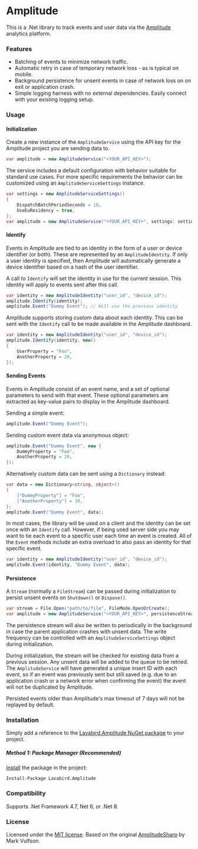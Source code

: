 


# Amplitude

This is a .Net library to track events and user data via the [Amplitude](https://amplitude.com/) analytics platform. 

### Features

* Batching of events to minimize network traffic.
* Automatic retry in case of temporary network loss - as is typical on mobile.
* Background persistence for unsent events in case of network loss on on exit or application crash.
* Simple logging harness with no external dependencies. Easily connect with your existing logging setup.

### Usage

#### Initialization

Create a new instance of the `AmplitudeService` using the API key for the Amplitude project you are sending data to.

```cs
var amplitude = new AmplitudeService("<YOUR_API_KEY>");
```
The service includes a default configuration with behavior suitable for standard use cases. For more specific requirements the behavior can be customized using an `AmplitudeServiceSettings` instance.

```cs
var settings = new AmplitudeServiceSettings()
{
	DispatchBatchPeriodSeconds = 10,
	UseEuResidency = true,
};
var amplitude = new AmplitudeService("<YOUR_API_KEY>", settings: settings);
```
#### Identify
Events in Amplitude are tied to an identity in the form of a user or device identifier (or both). These are represented by an `AmplitudeIdentity`. If only a user identity is specified, then Amplitude will automatically generate a device identifier based on a hash of the user identifier.  

A call to `Identify` will set the identity in use for the current session. This identity will apply to events sent after this call.

```cs
var identity = new AmplitudeIdentity("user_id", "device_id");
amplitude.Identify(identity);
amplitude.Event("Dummy Event"); // Will use the previous identity
```

Amplitude supports storing custom data about each identity. This can be sent with the `Identify` call to be made available in the Amplitude dashboard.

```cs
var identity = new AmplitudeIdentity("user_id", "device_id");
amplitude.Identify(identity, new()
{
    UserProperty = "Foo",
    AnotherProperty = 20,
});
```

#### Sending Events

Events in Amplitude consist of an event name, and a set of optional parameters to send with that event. These optional parameters are extracted as key-value pairs to display in the Amplitude dashboard.

Sending a simple event:

```cs
amplitude.Event("Dummy Event");
```

Sending custom event data via anonymous object:

```cs
amplitude.Event("Dummy Event", new {
	DummyProperty = "Foo",
	AnotherProperty = 20,
});
```

Alternatively custom data can be sent using a `Dictionary` instead:

```cs
var data = new Dictionary<string, object>()  
{  
    ["DummyProperty"] = "Foo",  
    ["AnotherProperty"] = 10,  
};
amplitude.Event("Dummy Event", data);
```
In most cases, the library will be used on a client and the identity can be set once with an `Identify` call. However, if being used server side you may want to tie each event to a specific user each time an event is created. All of the `Event` methods include an extra overload to also pass an identity for that specific event.

```cs
var identity = new AmplitudeIdentity("user_id", "device_id");
amplitude.Event(identity, "Dummy Event", data);
```

#### Persistence

A `Stream` (normally a `FileStream`) can be passed during initialization to persist unsent events on `Shutdown()` or `Dispose()`.

```cs
var stream = File.Open("path/to/file", FileMode.OpenOrCreate);
var amplitude = new AmplitudeService("<YOUR_API_KEY>", persistenceStream: stream);
```

The persistence stream will also be written to periodically in the background in case the parent application crashes with unsent data. The write frequency can be controlled with an `AmplitudeServiceSettings` object during initialization.

During initialization, the stream will be checked for existing data from a previous session. Any unsent data will be added to the queue to be retried. The `AmplitudeService` will have generated a unique insert ID with each event, so if an event was previously sent but still saved (e.g. due to an application crash or a network error when confirming the event) the event will not be duplicated by Amplitude.

Persisted events older than Amplitude's max timeout of 7 days will not be replayed by default.

### Installation

Simply add a reference to the [Lavabird.Amplitude NuGet package](https://www.nuget.org/packages/Lavabird.Amplitude) to your project.

##### Method 1: Package Manager (Recommended)

[Install](https://docs.microsoft.com/en-us/nuget/tools/ps-ref-install-package)  the package in the project:

```
Install-Package Lavabird.Amplitude
```

### Compatibility

 Supports .Net Framework 4.7, Net 6, or .Net 8.

### License

Licensed under the [MIT license](LICENSE). Based on the original [AmplitudeSharp](https://github.com/marchello2000/AmplitudeSharp) by Mark Vulfson.
